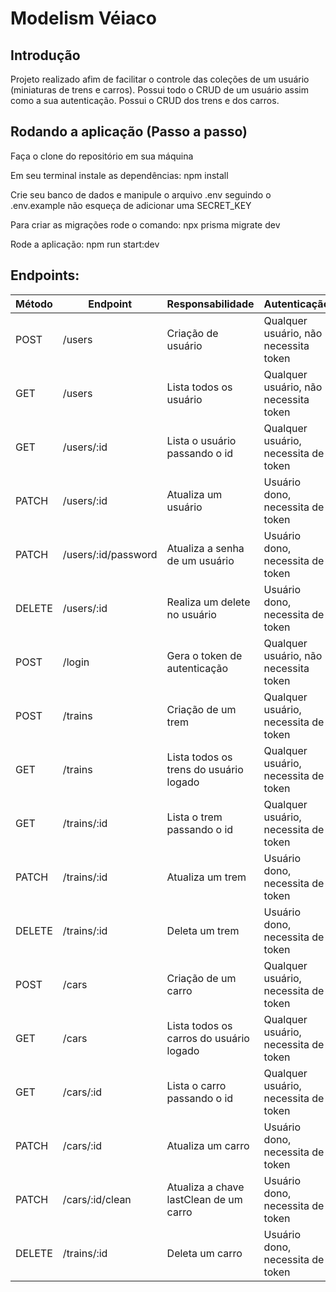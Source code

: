 # Modelism Véiaco

## Introdução
Projeto realizado afim de facilitar o controle das coleções de um usuário (miniaturas de trens e carros). Possui todo o CRUD de um
usuário assim como a sua autenticação. Possui o CRUD dos trens e dos carros.

## Rodando a aplicação (Passo a passo)
Faça o clone do repositório em sua máquina

Em seu terminal instale as dependências: npm install

Crie seu banco de dados e manipule o arquivo .env seguindo o .env.example não esqueça de adicionar uma SECRET_KEY

Para criar as migrações rode o comando: npx prisma migrate dev

Rode a aplicação: npm run start:dev

## Endpoints:

| Método | Endpoint                   | Responsabilidade                                  | Autenticação                           |
| ------ | -------------------------- | ------------------------------------------------- | -------------------------------------- |
| POST   | /users                     | Criação de usuário                                | Qualquer usuário, não necessita token  |
| GET    | /users                     | Lista todos os usuário                            | Qualquer usuário, não necessita token  |
| GET    | /users/:id                 | Lista o usuário passando o id                     | Qualquer usuário, necessita de token   |
| PATCH  | /users/:id                 | Atualiza um usuário                               | Usuário dono, necessita de token       |
| PATCH  | /users/:id/password        | Atualiza a senha de um usuário                    | Usuário dono, necessita de token       |
| DELETE | /users/:id                 | Realiza um delete no usuário                      | Usuário dono, necessita de token       |
| POST   | /login                     | Gera o token de autenticação                      | Qualquer usuário, não necessita token  |
| POST   | /trains                    | Criação de um trem                                | Qualquer usuário, necessita de token   |
| GET    | /trains                    | Lista todos os trens do usuário logado            | Qualquer usuário, necessita de token   |
| GET    | /trains/:id                | Lista o trem passando o id                        | Qualquer usuário, necessita de token   |
| PATCH  | /trains/:id                | Atualiza um trem                                  | Usuário dono, necessita de token       |
| DELETE | /trains/:id                | Deleta um trem                                    | Usuário dono, necessita de token       |
| POST   | /cars                      | Criação de um carro                               | Qualquer usuário, necessita de token   |
| GET    | /cars                      | Lista todos os carros do usuário logado           | Qualquer usuário, necessita de token   |
| GET    | /cars/:id                  | Lista o carro passando o id                       | Qualquer usuário, necessita de token   |
| PATCH  | /cars/:id                  | Atualiza um carro                                 | Usuário dono, necessita de token       |
| PATCH  | /cars/:id/clean            | Atualiza a chave lastClean de um carro            | Usuário dono, necessita de token       |
| DELETE | /trains/:id                | Deleta um carro                                   | Usuário dono, necessita de token       |
